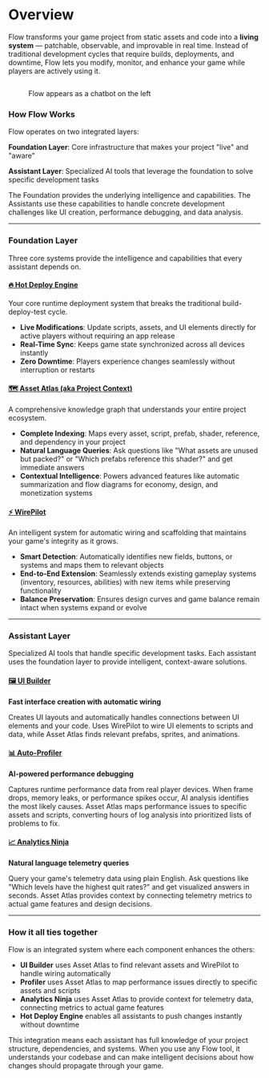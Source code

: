 # Overview

Flow transforms your game project from static assets and code into a **living system** — patchable, observable, and improvable in real time. Instead of traditional development cycles that require builds, deployments, and downtime, Flow lets you modify, monitor, and enhance your game while players are actively using it.

<figure><img src="../.gitbook/assets/Screenshot 2025-09-01 at 3.25.18 PM.png" alt=""><figcaption><p>Flow appears as a chatbot on the left</p></figcaption></figure>

### How Flow Works

Flow operates on two integrated layers:

**Foundation Layer**: Core infrastructure that makes your project "live" and "aware"&#x20;

**Assistant Layer**: Specialized AI tools that leverage the foundation to solve specific development tasks

The Foundation provides the underlying intelligence and capabilities. The Assistants use these capabilities to handle concrete development challenges like UI creation, performance debugging, and data analysis.

***

### Foundation Layer

Three core systems provide the intelligence and capabilities that every assistant depends on.

#### [🔥 Hot Deploy Engine](hot-deploy-engine.md)

Your core runtime deployment system that breaks the traditional build-deploy-test cycle.

* **Live Modifications**: Update scripts, assets, and UI elements directly for active players without requiring an app release
* **Real-Time Sync**: Keeps game state synchronized across all devices instantly
* **Zero Downtime**: Players experience changes seamlessly without interruption or restarts

#### [🗺 Asset Atlas (aka Project Context)](overview.md#asset-atlas-aka-project-context)

A comprehensive knowledge graph that understands your entire project ecosystem.

* **Complete Indexing**: Maps every asset, script, prefab, shader, reference, and dependency in your project
* **Natural Language Queries**: Ask questions like "What assets are unused but packed?" or "Which prefabs reference this shader?" and get immediate answers
* **Contextual Intelligence**: Powers advanced features like automatic summarization and flow diagrams for economy, design, and monetization systems

#### [⚡ WirePilot](overview.md#wirepilot)

An intelligent system for automatic wiring and scaffolding that maintains your game's integrity as it grows.

* **Smart Detection**: Automatically identifies new fields, buttons, or systems and maps them to relevant objects
* **End-to-End Extension**: Seamlessly extends existing gameplay systems (inventory, resources, abilities) with new items while preserving functionality
* **Balance Preservation**: Ensures design curves and game balance remain intact when systems expand or evolve

***

### Assistant Layer

Specialized AI tools that handle specific development tasks. Each assistant uses the foundation layer to provide intelligent, context-aware solutions.

#### [🖼 UI Builder](ui-builder.md)

**Fast interface creation with automatic wiring**

Creates UI layouts and automatically handles connections between UI elements and your code. Uses WirePilot to wire UI elements to scripts and data, while Asset Atlas finds relevant prefabs, sprites, and animations.

#### [📊 Auto-Profiler](overview.md#auto-profiler)

**AI-powered performance debugging**

Captures runtime performance data from real player devices. When frame drops, memory leaks, or performance spikes occur, AI analysis identifies the most likely causes. Asset Atlas maps performance issues to specific assets and scripts, converting hours of log analysis into prioritized lists of problems to fix.

#### [📈 Analytics Ninja](overview.md#analytics-ninja)

**Natural language telemetry queries**

Query your game's telemetry data using plain English. Ask questions like "Which levels have the highest quit rates?" and get visualized answers in seconds. Asset Atlas provides context by connecting telemetry metrics to actual game features and design decisions.

***

### How it all ties together

Flow is an integrated system where each component enhances the others:

* **UI Builder** uses Asset Atlas to find relevant assets and WirePilot to handle wiring automatically
* **Profiler** uses Asset Atlas to map performance issues directly to specific assets and scripts
* **Analytics Ninja** uses Asset Atlas to provide context for telemetry data, connecting metrics to actual game features
* **Hot Deploy Engine** enables all assistants to push changes instantly without downtime

This integration means each assistant has full knowledge of your project structure, dependencies, and systems. When you use any Flow tool, it understands your codebase and can make intelligent decisions about how changes should propagate through your game.
